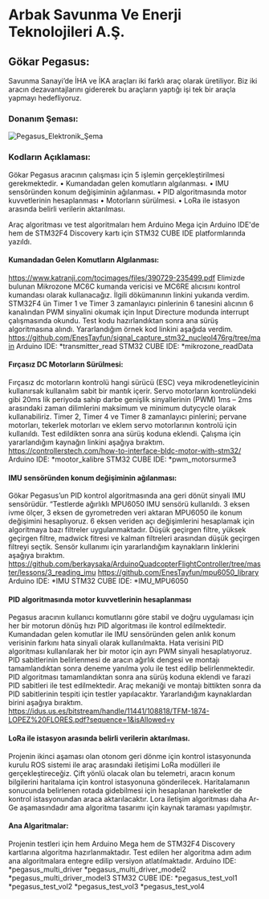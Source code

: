 # **Arbak Savunma Ve Enerji Teknolojileri A.Ş.**

## Gökar Pegasus:
Savunma Sanayi’de İHA ve İKA araçları iki farklı araç olarak üretiliyor. Biz iki aracın dezavantajlarını gidererek bu araçların yaptığı işi tek bir araçla yapmayı hedefliyoruz.

### Donanım Şeması:
![Pegasus_Elektronik_Şema](https://github.com/ArbakSavunma/Gokar-Pegasus/assets/153490274/abd89633-17f8-4963-8be2-2b88452eff4e)

### Kodların Açıklaması:
Gökar Pegasus aracının çalışması için 5 işlemin gerçekleştirilmesi gerekmektedir.
•	Kumandadan gelen komutların algılanması.
•	IMU sensöründen konum değişiminin ağılanması.
•	PID algoritmasında motor kuvvetlerinin hesaplanması
•	Motorların sürülmesi.
•	LoRa ile istasyon arasında belirli verilerin aktarılması.

Araç algoritması ve test algoritmaları hem Arduino Mega için Arduino IDE'de hem de STM32F4 Discovery kartı için STM32 CUBE IDE platformlarında yazıldı.

#### Kumandadan Gelen Komutların Algılanması:
https://www.katranji.com/tocimages/files/390729-235499.pdf
Elimizde bulunan Mikrozone MC6C kumanda vericisi ve MC6RE alıcısını kontrol kumandası olarak kullanacağız. İlgili dökümanının linkini yukarıda verdim. STM32F4 ün Timer 1 ve Timer 3 zamanlayıcı pinlerinin 6 tanesini alıcının 6 kanalından PWM sinyalini okumak için Input Directure modunda interrupt çalışmasında okundu. Test kodu hazırlandıktan sonra ana sürüş algoritmasına alındı. Yararlandığım örnek kod linkini aşağıda verdim. 
https://github.com/EnesTayfun/signal_capture_stm32_nucleol476rg/tree/main 
Arduino IDE:
 *transmitter_read 
 STM32 CUBE IDE:
 *mikrozone_readData

#### Fırçasız DC Motorların Sürülmesi:
Fırçasız dc motorların kontrolü hangi sürücü (ESC) veya mikrodenetleyicinin kullanırsak kullanalım sabit bir mantık içerir. Servo motorların kontrolündeki gibi 20ms lik periyoda sahip darbe genişlik sinyallerinin (PWM) 1ms – 2ms arasındaki zaman dilimlerini maksimum ve minimum dutycycle olarak kullanabiliriz. Timer 2, Timer 4 ve Timer 8 zamanlayıcı pinlerini; pervane motorları, tekerlek motorları ve eklem servo motorlarının kontrolü için kullanıldı. Test edildikten sonra ana sürüş koduna eklendi. Çalışma için yararlandığım kaynağın linkini aşağıya bıraktım.
https://controllerstech.com/how-to-interface-bldc-motor-with-stm32/
Arduino IDE:
 *mootor_kalibre
STM32 CUBE IDE:
 *pwm_motorsurme3

#### IMU sensöründen konum değişiminin ağılanması:
Gökar Pegasus’un PID kontrol algoritmasında ana geri dönüt sinyali IMU sensörüdür. “Testlerde ağırlıklı MPU6050 IMU sensörü kullanıldı. 3 eksen ivme ölçer, 3 eksen de gyrometreden veri aktaran MPU6050 ile konum değişimini hesaplıyoruz. 6 eksen veriden açı değişimlerini hesaplamak için algoritmaya bazı filtreler uygulanmaktadır. Düşük geçirgen filtre, yüksek geçirgen filtre, madwick fitresi ve kalman filtreleri arasından düşük geçirgen filtreyi seçtik. Sensör kullanımı için yararlandığım kaynakların linklerini aşağıya bıraktım.
https://github.com/berkaysaka/ArduinoQuadcopterFlightController/tree/master/lessons/3_reading_imu
https://github.com/EnesTayfun/mpu6050_library
Arduino IDE:
 *IMU
STM32 CUBE IDE:
 *IMU_MPU6050

#### PID algoritmasında motor kuvvetlerinin hesaplanması
Pegasus aracının kullanıcı komutlarını göre stabil ve doğru uygulaması için her bir motorun dönüş hızı PID algoritması ile kontrol edilmektedir. Kumandadan gelen komutlar ile IMU sensöründen gelen anlık konum verisinin farkını hata sinyali olarak kullanılmakta. Hata verisini PID algoritması kullanılarak her bir motor için ayrı PWM sinyali hesaplatıyoruz. PID sabitlerinin belirlenmesi de aracın ağırlık dengesi ve montajı tamamlandıktan sonra deneme yanılma yolu ile test edilip belirlenmektedir. 
PID algoritması tamamlandıktan sonra ana sürüş koduna eklendi ve farazi PID sabitleri ile test edilmektedir. Araç mekaniği ve montajı bittikten sonra da PID sabitlerinin tespiti için testler yapılacaktır. Yararlandığım kaynaklardan birini aşağıya bıraktım.
https://idus.us.es/bitstream/handle/11441/108818/TFM-1874-LOPEZ%20FLORES.pdf?sequence=1&isAllowed=y

#### LoRa ile istasyon arasında belirli verilerin aktarılması.
Projenin ikinci aşaması olan otonom geri dönme için kontrol istasyonunda kurulu ROS sistemi ile araç arasındaki iletişimi LoRa modülleri ile gerçekleştireceğiz. Çift yönlü olacak olan bu telemetri, aracın konum bilgilerini haritalama için kontrol istasyonuna gönderilecek. Haritalamanın sonucunda belirlenen rotada gidebilmesi için hesaplanan hareketler de kontrol istasyonundan araca aktarılacaktır. Lora iletişim algoritması daha Ar-Ge aşamasındadır ama algoritma tasarımı için kaynak taraması yapılmıştır.

#### Ana Algaritmalar:
Projenin testleri için hem Arduino Mega hem de STM32F4 Discovery kartlarına algoritma hazırlanmaktadır. Test edilen her algoritma adım adım ana algoritmalara entegre edilip versiyon atlatılmaktadır.
Arduino IDE:
 *pegasus_multi_driver
 *pegasus_multi_driver_model2
 *pegasus_multi_driver_model3
STM32 CUBE IDE:
 *pegasus_test_vol1
 *pegasus_test_vol2
 *pegasus_test_vol3
 *pegasus_test_vol4
